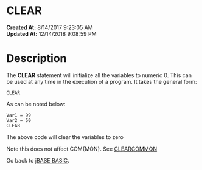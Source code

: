 # CLEAR

**Created At:** 8/14/2017 9:23:05 AM  
**Updated At:** 12/14/2018 9:08:59 PM  


# Description

The **CLEAR** statement will initialize all the variables to numeric 0. This can be used at any time in the execution of a program. It takes the general form:

```
CLEAR
```

As can be noted below:

```
Var1 = 99
Var2 = 50
CLEAR
```

The above code will clear the variables to zero



Note this does not affect COM{MON}. See [CLEARCOMMON](/36868-jbase-basic/266850-clearcommon "jBC CLEARCOMMON")



Go back to [jBASE BASIC](263498-jbase-basic).
